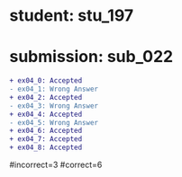 # student: stu_197
# submission: sub_022

```diff
+ ex04_0: Accepted
- ex04_1: Wrong Answer
+ ex04_2: Accepted
- ex04_3: Wrong Answer
+ ex04_4: Accepted
- ex04_5: Wrong Answer
+ ex04_6: Accepted
+ ex04_7: Accepted
+ ex04_8: Accepted
```
#incorrect=3
#correct=6

